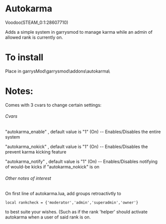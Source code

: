 # Autokarma


Voodoo(STEAM_0:1:28607710)

Adds a simple system in garrysmod to manage karma while an admin of allowed rank is currently on. 

# To install

Place in garrysMod\garrysmod\addons\autokarma\

# Notes: 

Comes with 3 cvars to change certain settings:

###### Cvars

"autokarma_enable" , default value is "1" (On) -- Enables/Disables the entire system

"autokarma_nokick" , default value is "1" (On) -- Enables/Disables the prevent karma kicking feature 

"autokarma_notify" , default value is "1" (On) -- Enables/Disables notifying of would-be kicks if "autokarma_nokick" is on

###### Other notes of interest

On first line of autokarma.lua, add groups retroactivtly to

```
local rankcheck = {'moderator','admin','superadmin','owner'}
```

to best suite your wishes. (Such as if the rank 'helper' should activate autokarma when a user of said rank is on.



